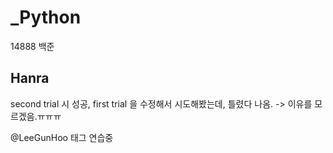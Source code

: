 # _Python

14888 백준

## Hanra
second trial 시 성공,
first trial 을 수정해서 시도해봤는데, 틀렸다 나옴. -> 이유를 모르겠음.ㅠㅠㅠ

@LeeGunHoo 태그 연습중
